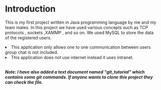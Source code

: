 <h1>Introduction</h1>

This is my first project written in Java programming language by me and my team mates. In this project we have used various concepts such as TCP protocols , sockets ,XAMMP , and so on. We used MySQL to store the data of the registered users.

<li>This application only allows one to one communication between users group chat is not included.</li>
<li>This application does not use internet instead it uses intranet.</li></br>




<i><b>Note: I have also added a text document named "git_tutorial" which contains some git commands. If anyone wants to clone this project they can check the file.</b></i>
